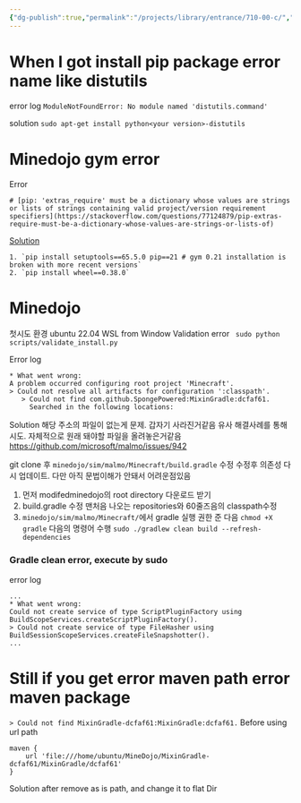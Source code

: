 ```yaml
---
{"dg-publish":true,"permalink":"/projects/library/entrance/710-00-c/","noteIcon":"0","created":"2024-04-24T08:15:02.467+09:00","updated":"2024-04-24T08:19:22.147+09:00"}
---
```




# When I got install pip package error name like distutils

error log
`ModuleNotFoundError: No module named 'distutils.command'`

solution
`sudo apt-get install python<your version>-distutils`
# Minedojo gym error 
 Error
 ```
 # [pip: 'extras_require' must be a dictionary whose values are strings or lists of strings containing valid project/version requirement specifiers](https://stackoverflow.com/questions/77124879/pip-extras-require-must-be-a-dictionary-whose-values-are-strings-or-lists-of)
```

[Solution](https://stackoverflow.com/questions/77124879/pip-extras-require-must-be-a-dictionary-whose-values-are-strings-or-lists-of) 
```
1. `pip install setuptools==65.5.0 pip==21 # gym 0.21 installation is broken with more recent versions`
2. `pip install wheel==0.38.0`
```
# Minedojo

첫시도 환경 ubuntu 22.04 WSL from Window
Validation error
` sudo python scripts/validate_install.py`

Error log
```
* What went wrong:
A problem occurred configuring root project 'Minecraft'.
> Could not resolve all artifacts for configuration ':classpath'.
   > Could not find com.github.SpongePowered:MixinGradle:dcfaf61.
     Searched in the following locations:
```

Solution
해당 주소의 파일이 없는게 문제. 갑자기 사라진거같음
유사 해결사례를 통해 시도. 자체적으로 원래 돼야할 파일을 올려놓은거같음
https://github.com/microsoft/malmo/issues/942

git clone  후  `minedojo/sim/malmo/Minecraft/build.gradle` 수정
수정후 의존성 다시 업데이트. 다만 아직 문법이해가 안돼서 어려운점있음
1. 먼저 modifedminedojo의 root directory 다운로드 받기
2. build.gradle 수정  맨처음 나오는 repositories와 60줄즈음의 classpath수정
3. `minedojo/sim/malmo/Minecraft/`에서 gradle 실행 권한 준 다음 `chmod +X gradle` 다음의 명령어 수행
   `sudo ./gradlew clean build --refresh-dependencies`

### Gradle clean error, execute by sudo

error log
```
...
* What went wrong:
Could not create service of type ScriptPluginFactory using BuildScopeServices.createScriptPluginFactory().
> Could not create service of type FileHasher using BuildSessionScopeServices.createFileSnapshotter().
...
```



# Still if you get error maven path error maven package

`> Could not find MixinGradle-dcfaf61:MixinGradle:dcfaf61.` 
Before using url path
```
maven {
    url 'file:///home/ubuntu/MineDojo/MixinGradle-dcfaf61/MixinGradle/dcfaf61'
}

```

Solution after remove as is path, and change it to flat Dir

